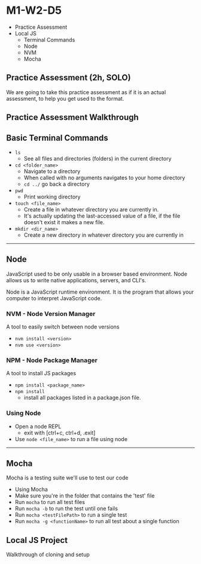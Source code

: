 # M1-W2-D5

- Practice Assessment 
- Local JS
    - Terminal Commands
    - Node
    - NVM
    - Mocha

## Practice Assessment (2h, SOLO)

We are going to take this practice assessment as if it is an actual assessment, to help you get used to the format.

## Practice Assessment Walkthrough

## Basic Terminal Commands

- `ls`
  - See all files and directories (folders) in the current directory
- `cd <folder_name>`
  - Navigate to a directory
  - When called with no arguments navigates to your home directory
  - `cd ../` go back a directory
- `pwd`
  - Print working directory
- `touch <file_name>`
  - Create a file in whatever directory you are currently in.
  - It's actually updating the last-accessed value of a file, if the file
    doesn't exist it makes a new file.
- `mkdir <dir_name>`
  - Create a new directory in whatever directory you are currently in

---

## Node

JavaScript used to be only usable in a browser based environment. Node allows us
to write native applications, servers, and CLI's.

Node is a JavaScript runtime environment. It is the program that allows your
computer to interpret JavaScript code.

### NVM - Node Version Manager

A tool to easily switch between node versions

- `nvm install <version>`
- `nvm use <version>`

### NPM - Node Package Manager

A tool to install JS packages

- `npm install <package_name>`
- `npm install`
  - install all packages listed in a package.json file.

### Using Node

- Open a node REPL
  - exit with [ctrl+c, ctrl+d, .exit]
- Use `node <file_name>` to run a file using node

---

## Mocha

Mocha is a testing suite we'll use to test our code

- Using Mocha
- Make sure you're in the folder that contains the 'test' file
- Run `mocha` to run all test files
- Run `mocha -b` to run the test until one fails
- Run `mocha <testFilePath>` to run a single test
- Run `mocha -g <functionName>` to run all test about a single function

## Local JS Project

Walkthrough of cloning and setup